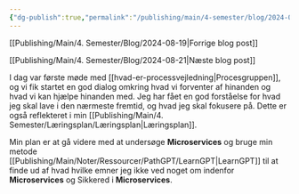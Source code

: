 ```yaml
---
{"dg-publish":true,"permalink":"/publishing/main/4-semester/blog/2024-08-20/","title":"Tir. d. 20. Aug","hide":true,"tags":["Systemudvikling","Projektarbejde","Programmering","Microservices"],"created":"2024-08-21T09:44:04.400+02:00"}
---
```


[[Publishing/Main/4. Semester/Blog/2024-08-19\|Forrige blog post]]

[[Publishing/Main/4. Semester/Blog/2024-08-21\|Næste blog post]]

I dag var første møde med [[hvad-er-processvejledning\|Procesgruppen]],
og vi fik startet en god dialog omkring hvad vi forventer af hinanden
og hvad vi kan hjælpe hinanden med.
Jeg har fået en god forståelse for hvad jeg skal lave i den nærmeste
fremtid, og hvad jeg skal fokusere på. Dette er også reflekteret i min
[[Publishing/Main/4. Semester/Læringsplan/Læringsplan\|Læringsplan]].

Min plan er at gå videre med at undersøge **Microservices** og bruge
min metode [[Publishing/Main/Noter/Ressourcer/PathGPT/LearnGPT\|LearnGPT]] til at finde ud af hvad hvilke emner jeg ikke
ved noget om indenfor **Microservices** og Sikkered i **Microservices**.
